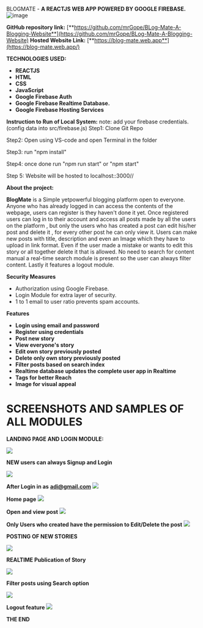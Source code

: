  BLOGMATE -
**A REACTJS WEB APP POWERED BY GOOGLE FIREBASE.**
![image](https://github.com/mrGope/BLog-Mate-A-Blogging-Website/assets/89683134/bf4f42a5-e513-4d0e-ba8c-8becd777dff4)


**GitHub repository link:** [**https://github.com/mrGope/BLog-Mate-A-Blogging-Website**](https://github.com/mrGope/BLog-Mate-A-Blogging-Website)
 **Hosted Website Link:** [**https://blog-mate.web.app**](https://blog-mate.web.app/)

**TECHNOLOGIES USED:**

- **REACTJS**
- **HTML**
- **CSS**
- **JavaScript**
- **Google Firebase Auth**
- **Google Firebase Realtime Database.**
- **Google Firebase Hosting Services**

**Instruction to Run of Local System:**
note: add your firebase credentials. (config data into src/firebase.js)
Step1: Clone Git Repo

Step2: Open using VS-code and open Terminal in the folder

Step3: run "npm install"

Step4: once done run "npm run start" or "npm start"

Step 5: Website will be hosted to localhost::3000//

**About the project:**

**BlogMate** is a Simple yetpowerful blogging platform open to everyone. Anyone who has already logged in can access the contents of the webpage, users can register is they haven't done it yet.
 Once registered users can log in to their account and access all posts made by all the users on the platform , but only the users who has created a post can edit his/her post and delete it , for every other post he can only view it.
 Users can make new posts with title, description and even an Image which they have to upload in link format.
 Even if the user made a mistake or wants to edit this story or all together delete it that is allowed.
 No need to search for content manual a real-time search module is present so the user can always filter content. Lastly it features a logout module.

**Security Measures**

- Authorization using Google Firebase.
- Login Module for extra layer of security.
- 1 to 1 email to user ratio prevents spam accounts.

**Features**

- **Login using email and password**
- **Register using credentials**
- **Post new story**
- **View everyone's story**
- **Edit own story previously posted**
- **Delete only own story previously posted**
- **Filter posts based on search index**
- **Realtime database updates the complete user app in Realtime**
- **Tags for better Reach**
- **Image for visual appeal**

# **SCREENSHOTS AND SAMPLES OF ALL MODULES**

 **LANDING PAGE AND LOGIN MODULE:**

 ![](RackMultipart20231205-1-pqf6tk_html_75554031b7848e7c.png)

**NEW users can always Signup and Login**

![](RackMultipart20231205-1-pqf6tk_html_dcad0544b06ad934.png)

**After Login in as** [**adi@gmail.com**](mailto:adi@gmail.com)
 ![](RackMultipart20231205-1-pqf6tk_html_da7f19e79f953a9d.png)

**Home page**
 ![](RackMultipart20231205-1-pqf6tk_html_1788c4de05ac98c1.png)

**Open and view post**
 ![](RackMultipart20231205-1-pqf6tk_html_7617e624adb50d7b.png)

**Only Users who created have the permission to Edit/Delete the post**
 ![](RackMultipart20231205-1-pqf6tk_html_ffea764f352420d3.png)

**POSTING OF NEW STORIES**

![](RackMultipart20231205-1-pqf6tk_html_6ec82a9c39816e26.png)

**REALTIME Publication of Story**

![](RackMultipart20231205-1-pqf6tk_html_7cc877ca73fc662.png)

**Filter posts using Search option**

![](RackMultipart20231205-1-pqf6tk_html_590ca4f81f8ff44d.png)

**Logout feature**
 ![](RackMultipart20231205-1-pqf6tk_html_d2817974157e730d.png)

 **THE END**
